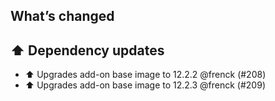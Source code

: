 ## What’s changed

## ⬆️ Dependency updates

- ⬆️ Upgrades add-on base image to 12.2.2 @frenck (#208)
- ⬆️ Upgrades add-on base image to 12.2.3 @frenck (#209)
